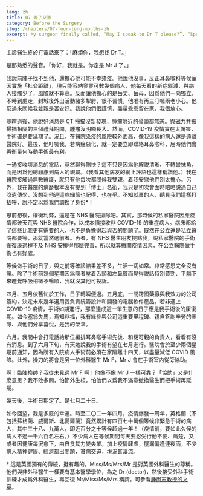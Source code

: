 ```yaml
---
lang: zh
title: 07 等了又等
category: Before the Surgery
slug: /chapters/07-four-long-months-zh
excerpt: My surgeon finally called, “May I speak to Dr T please?”. “Speaking. You must be Mr J,” I recognised the voice straightaway. I started by telling him how I thought he might have succumbed to COVID-19 when he wasn’t reachable.
---
```


<p class="cn">主診醫生終於打電話來了：「麻煩你，我想找 Dr T。」

<p class="cn">是那熟悉的聲音。「你好，我就是。你定是 Mr J 了。」

<p class="cn">我說前陣子找不到他，還擔心他可能不幸染疫。他說他沒事，反正耳鼻喉科等候室因實施「社交距離」，現只能容納寥寥可數幾個病人，他每天看的新症驟減，與病人接觸少了，風險就不算高。反而讓他擔心的是岳丈、岳母，因爲他們一向獨立，不時到處走，封城後外出活動諸多掣肘，很不習慣，他唯有再三叮囑兩老小心。他反過來問候我雙親是否安好。我說他們很謹慎，盡量乖乖留在家，我很放心。

<p class="cn">寒暄過後，他說好消息是 CT 掃描沒新發現，腫瘤附近的骨頭都無恙。與磁力共振掃描相隔的三個禮拜期間，腫瘤沒明顯長大。然而，COVID-19 疫情實在太厲害，手術確是要延期了。況且，在醫院染疫的風險較外面高，像我這樣的病人還是遠離醫院好。最後，他叮囑我，若病癥惡化，就一定要立即聯絡耳鼻喉科，届時他們會再衡量何時動手術最有利。

<p class="cn">一通接收壞消息的電話，竟然聊得暢快？這不只是因爲他解説清晰、不轉彎抹角，而是因爲他總顧慮到病人的親屬。（我看其他病友的網上評語也這樣稱讚他。）我在醫院接觸過無數醫護，就只有他每次都問候我雙親，着我安慰他們別太擔心。另外，我在醫院的病歷根本沒有提到「博士」名銜，我只是初次會面時略略説過自己唸遺傳學，沒想到他連這些細節也記得、也在乎。不知就裏的人，聽見我們這樣打招呼，說不定以爲我們調換了身份*！

<p class="cn">思前想後，權衡利弊，還是在 NHS 醫院排隊吧。其實，那時候的私家醫院因應疫情都破天荒與 NHS 醫院合作，以成本價接收非 COVID-19 的重症病人。病床都給了這些比我更有需要的人，也不是負擔得起與否的問題了。既然在公立還是私立醫院都要等，那就當然選前者。再者，有 NHS 醫生朋友提點我，說私家醫院的手術後復康過程不及 NHS 安排得那麽完善，所以就算撇開疫情因素，在公立醫院做手術也有好處。

<p class="cn">等候做手術的日子，與之前等確診結果差不多，生活一切如常。非常感恩完全沒有痛。除了手術前幾個星期因爲隱者壓着舌頭和左鼻竇而覺得説話特別費勁、平躺下來睡覺呼吸稍微不暢順，我就沒其他可投訴。
 
<p class="cn">四月、五月依舊忙於工作，日子轉瞬便過。五月底，一間跨國藥廠與我效力的公司簽約，決定未來幾年選用我負責統籌設計和開發的電腦軟件產品。若非遇上 COVID-19 疫情，手術如期進行，那麼達成這一單生意的日子應是我手術後的康復期。如今塞翁失馬，焉知非福，我有緣參與公司這重要里程碑、親自答謝辛勞的團隊、與他們分享喜悅，是我的榮幸。

<p class="cn">六月。我間中會打電話給那位編排耳鼻喉手術先後、和藹可親的負責人，看看有沒有消息。到了六月下旬，有天她說我的手術有望在七月進行。醫院會於至少兩個星期前通知，因為所有入院病人手術前必須在家隔離十四天，以盡量減低 COVID  風險。此外，操刀的將會是另一位外科醫生 Mr F，Mr J 會在手術室内從旁協助。

<p class="cn">啊！臨陣換帥？我從未見過 Mr F 啊！他像不像 Mr J 一樣可靠？「協助」又是什麽意思？我不敢多問，怕節外生枝，怕他們以爲我不滿意撤換醫生而把手術再延期。

<p class="cn">幾天後，手術日期定了。是七月二十日。

<p class="cn">如今回望，我是多麼的幸運。時至二〇二一年四月，疫情爆發一周年，英格蘭（不包括蘇格蘭、威爾斯、北愛爾蘭）竟然累計有四百七十萬個等候非緊急手術的病人，其中三十八、九萬人，即近百分之十等候超過一年！（疫情前，要如此久候的病人不過一千六百名左右。）不少病人在等候期間每天要忍受行動不便、痛楚，又或者因健康每況愈下，由自食其力變失業。加上疫情肆虐，屋漏偏逢連夜雨，不少病人精神健康、經濟都出問題，貧病交迫，境況甚淒涼。

<p class="cn secondary">* 這是英國獨有的傳統，挺有趣的。Miss/Ms/Mrs/Mr 是對英國外科醫生的尊稱。他們與非外科醫生一樣要有基本醫學學位，為之 Dr (doctor)，然後接受外科手術訓練才成爲外科醫生，再回復 Mr/Miss/Ms/Mrs 稱謂。可參看<a href='https://hk.appledaily.com/local/20150222/4Q3VXFXF25PTMM7ATPQRUSXHN4/'>鍾尚志教授的文章</a>。